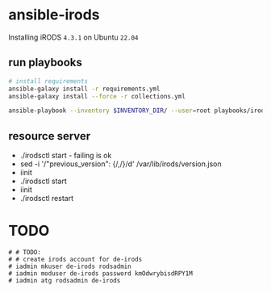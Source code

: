 # ansible-irods

Installing iRODS `4.3.1` on Ubuntu `22.04`


## run playbooks
```bash
# install requirements
ansible-galaxy install -r requirements.yml
ansible-galaxy install --force -r collections.yml

ansible-playbook --inventory $INVENTORY_DIR/ --user=root playbooks/irods/provision_irods.yml
```


## resource server
* ./irodsctl start - failing is ok
* sed -i '/"previous_version": {/,/}/d' /var/lib/irods/version.json
* iinit 
* ./irodsctl start
* iinit
* ./irodsctl restart



# TODO

    # # TODO:
    # # create irods account for de-irods
    # iadmin mkuser de-irods rodsadmin
    # iadmin moduser de-irods password kmOdwrybisdRPY1M
    # iadmin atg rodsadmin de-irods
